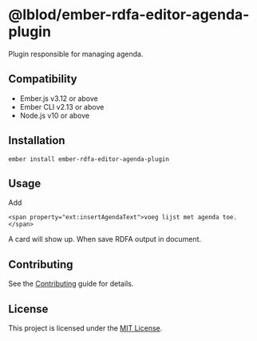 @lblod/ember-rdfa-editor-agenda-plugin
==============================================================================

Plugin responsible for managing agenda.


Compatibility
------------------------------------------------------------------------------

* Ember.js v3.12 or above
* Ember CLI v2.13 or above
* Node.js v10 or above


Installation
------------------------------------------------------------------------------

```
ember install ember-rdfa-editor-agenda-plugin
```


Usage
------------------------------------------------------------------------------
Add
```
<span property="ext:insertAgendaText">voeg lijst met agenda toe.</span>
```
A card will show up. When save RDFA output in document.

Contributing
------------------------------------------------------------------------------

See the [Contributing](CONTRIBUTING.md) guide for details.


License
------------------------------------------------------------------------------

This project is licensed under the [MIT License](LICENSE.md).

